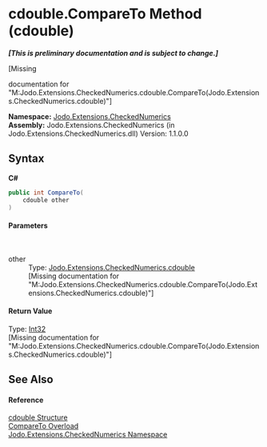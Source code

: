 # cdouble.CompareTo Method (cdouble)
 _**\[This is preliminary documentation and is subject to change.\]**_

\[Missing <summary> documentation for "M:Jodo.Extensions.CheckedNumerics.cdouble.CompareTo(Jodo.Extensions.CheckedNumerics.cdouble)"\]

**Namespace:**&nbsp;<a href="N_Jodo_Extensions_CheckedNumerics">Jodo.Extensions.CheckedNumerics</a><br />**Assembly:**&nbsp;Jodo.Extensions.CheckedNumerics (in Jodo.Extensions.CheckedNumerics.dll) Version: 1.1.0.0

## Syntax

**C#**<br />
``` C#
public int CompareTo(
	cdouble other
)
```


#### Parameters
&nbsp;<dl><dt>other</dt><dd>Type: <a href="T_Jodo_Extensions_CheckedNumerics_cdouble">Jodo.Extensions.CheckedNumerics.cdouble</a><br />\[Missing <param name="other"/> documentation for "M:Jodo.Extensions.CheckedNumerics.cdouble.CompareTo(Jodo.Extensions.CheckedNumerics.cdouble)"\]</dd></dl>

#### Return Value
Type: <a href="https://docs.microsoft.com/dotnet/api/system.int32" target="_blank" rel="noopener noreferrer">Int32</a><br />\[Missing <returns> documentation for "M:Jodo.Extensions.CheckedNumerics.cdouble.CompareTo(Jodo.Extensions.CheckedNumerics.cdouble)"\]

## See Also


#### Reference
<a href="T_Jodo_Extensions_CheckedNumerics_cdouble">cdouble Structure</a><br /><a href="Overload_Jodo_Extensions_CheckedNumerics_cdouble_CompareTo">CompareTo Overload</a><br /><a href="N_Jodo_Extensions_CheckedNumerics">Jodo.Extensions.CheckedNumerics Namespace</a><br />